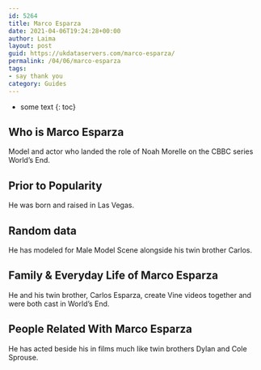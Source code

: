```yaml
---
id: 5264
title: Marco Esparza
date: 2021-04-06T19:24:28+00:00
author: Laima
layout: post
guid: https://ukdataservers.com/marco-esparza/
permalink: /04/06/marco-esparza
tags:
- say thank you
category: Guides
---
```


* some text
{: toc}


## Who is Marco Esparza
                  
                  
                  
Model and actor who landed the role of Noah Morelle on the CBBC series World&#8217;s End.
                  
              
            
              
            
                
                
                
## Prior to Popularity
                  
                  
                  
He was born and raised in Las Vegas.
                  
              
            
              
            
                
                
                
## Random data
                  
                  
                  
He has modeled for Male Model Scene alongside his twin brother Carlos.
                  
              
            
              
            
                
                
                
## Family & Everyday Life of Marco Esparza
                  
                  
                  
He and his twin brother, Carlos Esparza, create Vine videos together and were both cast in World&#8217;s End.
                  
              
            
              
            
                
                
                
## People Related With Marco Esparza
                  
                  
                  
He has acted beside his in films much like twin brothers Dylan and Cole Sprouse.
                  
              
            
              
            
                
              
            
              
              
            
            
              
            
          
          
          
